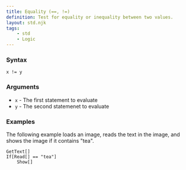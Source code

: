 ```yaml
---
title: Equality (==, !=)
definition: Test for equality or inequality between two values.
layout: std.njk
tags:
    - std
    - Logic
---
```


### Syntax

```x == y
x != y
```
### Arguments

- `x` - The first statement to evaluate
- `y` - The second statemenet to evaluate

### Examples

The following example loads an image, reads the text in the image, and shows the image if it contains "tea".

```Load["./photo.jpg"]
GetText[]
If[Read[] == "tea"]
    Show[]
```